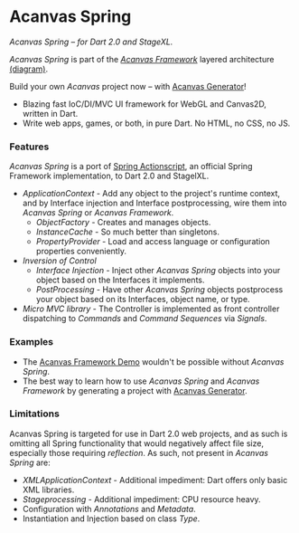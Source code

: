 # Acanvas Spring

*Acanvas Spring – for Dart 2.0 and StageXL.*

*Acanvas Spring* is part of the *[Acanvas Framework](http://acanvas.sounddesignz.com/acanvas-framework/)* layered architecture [(diagram)](http://acanvas.sounddesignz.com/template/assets/home/acanvas_spring_architecture.png).

Build your own *Acanvas* project now – with [Acanvas Generator](https://github.com/acanvas/acanvas-generator)!
* Blazing fast IoC/DI/MVC UI framework for WebGL and Canvas2D, written in Dart.
* Write web apps, games, or both, in pure Dart. No HTML, no CSS, no JS.


### Features

*Acanvas Spring* is a port of [Spring Actionscript](http://www.springactionscript.org/), an official Spring Framework implementation, to Dart 2.0 and StagelXL.

* *ApplicationContext* - Add any object to the project's runtime context, and by Interface injection and Interface postprocessing, wire them into *Acanvas Spring* or *Acanvas Framework*.
  * *ObjectFactory* - Creates and manages objects.
  * *InstanceCache* - So much better than singletons. 
  * *PropertyProvider* - Load and access language or configuration properties conveniently.
* *Inversion of Control*
  * *Interface Injection* - Inject other *Acanvas Spring* objects into your object based on the Interfaces it implements.
  * *PostProcessing* - Have other *Acanvas Spring* objects postprocess your object based on its Interfaces, object name, or type.
* *Micro MVC library* - The Controller is implemented as front controller dispatching to *Commands* and *Command Sequences* via *Signals*.


### Examples

* The [Acanvas Framework Demo](http://acanvas.sounddesignz.com/acanvas-framework/) wouldn't be possible without *Acanvas Spring*.
* The best way to learn how to use *Acanvas Spring* and *Acanvas Framework* by generating a project with [Acanvas Generator](https://github.com/acanvas/acanvas-generator).

### Limitations

Acanvas Spring is targeted for use in Dart 2.0 web projects, and as such is omitting all Spring functionality that would negatively affect file size, especially those requiring *reflection*.
As such, not present in *Acanvas Spring* are:

* *XMLApplicationContext* - Additional impediment: Dart offers only basic XML libraries.
* *Stageprocessing* - Additional impediment: CPU resource heavy.
* Configuration with *Annotations* and *Metadata*.
* Instantiation and Injection based on class *Type*.